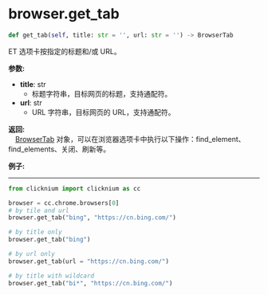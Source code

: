 
# browser.get_tab

```python
def get_tab(self, title: str = '', url: str = '') -> BrowserTab
```  

ET 选项卡按指定的标题和/或 URL。

**参数:**  
- **title**: str   
    - 标题字符串，目标网页的标题，支持通配符。
- **url**: str  
    - URL 字符串，目标网页的 URL，支持通配符。

**返回:**  
    &emsp;[BrowserTab](./browsertab/browsertab.md) 对象，可以在浏览器选项卡中执行以下操作：find_element、find_elements、关闭、刷新等。

**例子:**
***
```python
from clicknium import clicknium as cc

browser = cc.chrome.browsers[0]
# by tile and url
browser.get_tab("bing", "https://cn.bing.com/")

# by title only
browser.get_tab("bing")

# by url only
browser.get_tab(url = "https://cn.bing.com/")

# by title with wildcard
browser.get_tab("bi*", "https://cn.bing.com/")
```